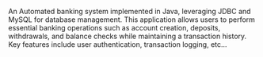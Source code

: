 
An Automated banking system implemented in Java, leveraging JDBC and MySQL for database management. This application allows users to perform essential banking operations such as account creation, deposits, withdrawals, and balance checks while maintaining a transaction history.
Key features include user authentication, transaction logging, etc...

